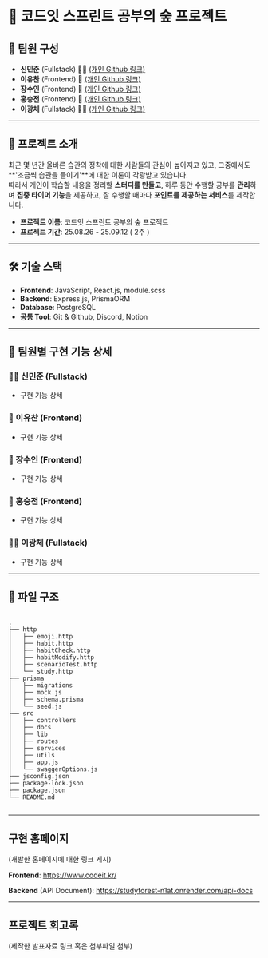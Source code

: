 # 🌳 코드잇 스프린트 공부의 숲 프로젝트

## 👥 팀원 구성

- **신민준** (Fullstack) 🧑‍💻 [(개인 Github 링크)]()
- **이유찬** (Frontend) 🎨 [(개인 Github 링크)]()
- **장수인** (Frontend) 🎨 [(개인 Github 링크)]()
- **홍승전** (Frontend) 🎨 [(개인 Github 링크)]()
- **이광체** (Fullstack) 🧑‍💻 [(개인 Github 링크)]()

---

## 📖 프로젝트 소개

최근 몇 년간 올바른 습관의 정착에 대한 사람들의 관심이 높아지고 있고, 그중에서도 **'조금씩 습관을 들이기'**에 대한 이론이 각광받고 있습니다.  
따라서 개인이 학습할 내용을 정리할 **스터디를 만들고**, 하루 동안 수행할 공부를 **관리**하며 **집중 타이머 기능**을 제공하고, 잘 수행할 때마다 **포인트를 제공하는 서비스**를 제작합니다.

- **프로젝트 이름**: 코드잇 스프린트 공부의 숲 프로젝트
- **프로젝트 기간**: 25.08.26 - 25.09.12 ( 2주 )

---

## 🛠 기술 스택

- **Frontend**: JavaScript, React.js, module.scss
- **Backend**: Express.js, PrismaORM
- **Database**: PostgreSQL
- **공통 Tool**: Git & Github, Discord, Notion

---

## 🔎 팀원별 구현 기능 상세

### 🧑‍💻 신민준 (Fullstack)

- 구현 기능 상세

### 🎨 이유찬 (Frontend)

- 구현 기능 상세

### 🎨 장수인 (Frontend)

- 구현 기능 상세

### 🎨 홍승전 (Frontend)

- 구현 기능 상세

### 🧑‍💻 이광체 (Fullstack)

- 구현 기능 상세

---

## 📂 파일 구조

```

.
├── http
│   ├── emoji.http
│   ├── habit.http
│   ├── habitCheck.http
│   ├── habitModify.http
│   ├── scenarioTest.http
│   └── study.http
├── prisma
│   ├── migrations
│   ├── mock.js
│   ├── schema.prisma
│   └── seed.js
├── src
│   ├── controllers
│   ├── docs
│   ├── lib
│   ├── routes
│   ├── services
│   ├── utils
│   ├── app.js
│   └── swaggerOptions.js
├── jsconfig.json
├── package-lock.json
├── package.json
└── README.md


```

---

## 구현 홈페이지

(개발한 홈페이지에 대한 링크 게시)

**Frontend**:
https://www.codeit.kr/

**Backend** (API Document):
https://studyforest-n1at.onrender.com/api-docs

---

## 프로젝트 회고록

(제작한 발표자료 링크 혹은 첨부파일 첨부)
